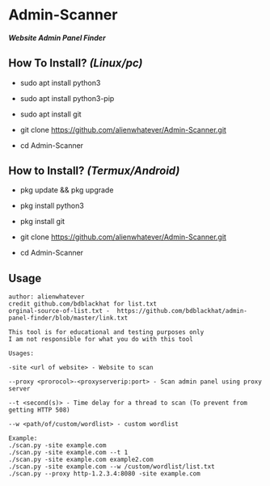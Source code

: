 # Admin-Scanner
#### ***Website Admin Panel Finder***

##  How To Install? ***(Linux/pc)***

* sudo apt install python3

* sudo apt install python3-pip

* sudo apt install git

* git clone https://github.com/alienwhatever/Admin-Scanner.git 

* cd Admin-Scanner


## How to Install? ***(Termux/Android)***

* pkg update && pkg upgrade

* pkg install python3

* pkg install git

* git clone https://github.com/alienwhatever/Admin-Scanner.git

* cd Admin-Scanner

## Usage
```
author: alienwhatever
credit github.com/bdblackhat for list.txt
orginal-source-of-list.txt -  https://github.com/bdblackhat/admin-panel-finder/blob/master/link.txt

This tool is for educational and testing purposes only
I am not responsible for what you do with this tool

Usages:

-site <url of website> - Website to scan

--proxy <prorocol>-<proxyserverip:port> - Scan admin panel using proxy server

--t <second(s)> - Time delay for a thread to scan (To prevent from getting HTTP 508)

--w <path/of/custom/wordlist> - custom wordlist

Example:
./scan.py -site example.com
./scan.py -site example.com --t 1
./scan.py -site example.com example2.com
./scan.py -site example.com --w /custom/wordlist/list.txt
./scan.py --proxy http-1.2.3.4:8080 -site example.com

```


